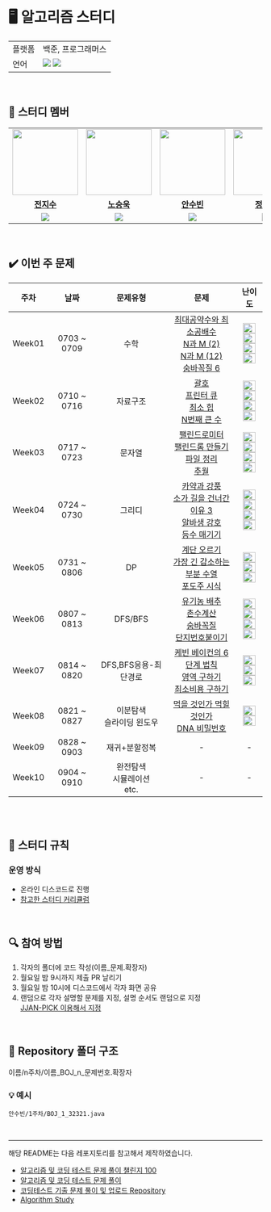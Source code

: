 

# 🖥 알고리즘 스터디

<table>
    <td>플랫폼</td>
    <td>백준, 프로그래머스</td>
  </tr>
  <tr>
    <td>언어</td>
    <td><img src="https://img.shields.io/badge/java-007396?style=for-the-badge&logo=java&logoColor=white"> 
        <img src="https://img.shields.io/badge/python-3776AB?style=for-the-badge&logo=python&logoColor=white">
  </tr>
</table>

<br/>

## 🤖 스터디 멤버

<table>
 <tr>
    <td align="center"><a href="https://github.com/zyyyyyysoo"><img src="https://avatars.githubusercontent.com/zyyyyyysoo" width="130px;" alt=""></a></td>
    <td align="center"><a href="https://github.com/SeungukNoh"><img src="https://avatars.githubusercontent.com/SeungukNoh" width="130px;" alt=""></a></td>
    <td align="center"><a href="https://github.com/richsubin"><img src="https://avatars.githubusercontent.com/richsubin" width="130px;" alt=""></a></td>
    <td align="center"><a href="https://github.com/gilyeon00"><img src="https://avatars.githubusercontent.com/gilyeon00" width="130px;" alt=""></a></td>
  </tr>
  <tr>
    <td align="center"><a href="https://github.com/mukhoplus"><b>전지수</b></a></td>
    <td align="center"><a href="https://github.com/skybluelion"><b>노승욱</b></a></td>
    <td align="center"><a href="https://github.com/richsubin"><b>안수빈</b></a></td>
    <td align="center"><a href="https://github.com/Leebeom-seok"><b>정길연</b></a></td>
  </tr>
  
  <tr> 
    <td align="center">
    <img src="https://img.shields.io/badge/Python-3776AB?style=for-the-badge&logo=python&logoColor=white">
    </td>
    <td align="center">
    <img src="https://img.shields.io/badge/Java-007396?style=for-the-badge&logo=java&logoColor=white"></td>
    <td align="center">
    <img src="https://img.shields.io/badge/Java-007396?style=for-the-badge&logo=java&logoColor=white">
     </td>
    <td align="center">
    <img src="https://img.shields.io/badge/Python-3776AB?style=for-the-badge&logo=python&logoColor=white">
    </td>

</table>

<br/>

## ✔️ 이번 주 문제

| 주차 | 날짜 | 문제유형 | 문제 | 난이도 |
|:---:|:---:|:---:|:---:|:---:|
|Week01|0703 ~ 0709| 수학 |[최대공약수와 최소공배수](https://www.acmicpc.net/problem/2609) <br>[N과 M (2)](https://www.acmicpc.net/problem/15650)<br> [N과 M (12)](https://www.acmicpc.net/problem/15666)<br>[숨바꼭질 6](https://www.acmicpc.net/problem/17087)| <img height="20px" width="25px" src="https://static.solved.ac/tier_small/5.svg"/><br><img height="20px" width="25px" src="https://static.solved.ac/tier_small/8.svg"/><br><img height="20px" width="25px" src="https://static.solved.ac/tier_small/9.svg"/><br><img height="20px" width="25px" src="https://static.solved.ac/tier_small/9.svg"/>|
|Week02|0710 ~ 0716| 자료구조|[괄호](https://www.acmicpc.net/problem/9012)<br>[프린터 큐](https://www.acmicpc.net/problem/1966)<br>[최소 힙](https://www.acmicpc.net/problem/1927)<br>[N번째 큰 수](https://www.acmicpc.net/problem/2075) | <img height="20px" width="25px" src="https://static.solved.ac/tier_small/7.svg"/><br><img height="20px" width="25px" src="https://static.solved.ac/tier_small/8.svg"/><br><img height="20px" width="25px" src="https://static.solved.ac/tier_small/9.svg"/><br><img height="20px" width="25px" src="https://static.solved.ac/tier_small/9.svg"/> |
|Week03|0717 ~ 0723|문자열|[팰린드로미터](https://www.acmicpc.net/problem/4096)<br>[팰린드롬 만들기](https://www.acmicpc.net/problem/1213)<br>[파일 정리](https://www.acmicpc.net/problem/20291)<br>[추월](https://www.acmicpc.net/problem/2002) | <img height="20px" width="25px" src="https://static.solved.ac/tier_small/7.svg"/><br><img height="20px" width="25px" src="https://static.solved.ac/tier_small/8.svg"/><br><img height="20px" width="25px" src="https://static.solved.ac/tier_small/8.svg"/><br><img height="20px" width="25px" src="https://static.solved.ac/tier_small/10.svg"/>   |
|Week04|0724 ~ 0730|그리디 |[카약과 강풍](https://www.acmicpc.net/problem/2891)<br>[소가 길을 건너간 이유 3](https://www.acmicpc.net/problem/14469)<br>[알바생 강호](https://www.acmicpc.net/problem/1758)<br>[등수 매기기](https://www.acmicpc.net/problem/2012) | <img height="20px" width="25px" src="https://static.solved.ac/tier_small/6.svg"/><br><img height="20px" width="25px" src="https://static.solved.ac/tier_small/7.svg"/><br><img height="20px" width="25px" src="https://static.solved.ac/tier_small/7.svg"/><br><img height="20px" width="25px" src="https://static.solved.ac/tier_small/8.svg"/> |
|Week05|0731 ~ 0806|DP| [계단 오르기](https://www.acmicpc.net/problem/2579)<br>[가장 긴 감소하는 부분 수열](https://www.acmicpc.net/problem/11722)<br>[포도주 시식](https://www.acmicpc.net/problem/2156) | <img height="20px" width="25px" src="https://static.solved.ac/tier_small/8.svg"/><br><img height="20px" width="25px" src="https://static.solved.ac/tier_small/9.svg"/><br><img height="20px" width="25px" src="https://static.solved.ac/tier_small/10.svg"/> |
|Week06|0807 ~ 0813|DFS/BFS|[유기농 배추](https://www.acmicpc.net/problem/1012)<br>[촌수계산](https://www.acmicpc.net/problem/2644)<br>[숨바꼭질](https://www.acmicpc.net/problem/1697)<br>[단지번호붙이기](https://www.acmicpc.net/problem/2667) |  <img height="20px" width="25px" src="https://static.solved.ac/tier_small/9.svg"/><br><img height="20px" width="25px" src="https://static.solved.ac/tier_small/9.svg"/><br><img height="20px" width="25px" src="https://static.solved.ac/tier_small/10.svg"/><br><img height="20px" width="25px" src="https://static.solved.ac/tier_small/10.svg"/> |
|Week07|0814 ~ 0820| DFS,BFS응용-최단경로 |[케빈 베이컨의 6단계 법칙](https://www.acmicpc.net/problem/1389)<br>[영역 구하기](https://www.acmicpc.net/problem/2583)<br>[최소비용 구하기](https://www.acmicpc.net/problem/1916) | <img height="20px" width="25px" src="https://static.solved.ac/tier_small/10.svg"/><br><img height="20px" width="25px" src="https://static.solved.ac/tier_small/10.svg"/><br><img height="20px" width="25px" src="https://static.solved.ac/tier_small/11.svg"/> |
|Week08|0821 ~ 0827|이분탐색<br>슬라이딩 윈도우| [먹을 것인가 먹힐 것인가](https://www.acmicpc.net/problem/7795)<br>[DNA 비밀번호](https://www.acmicpc.net/problem/12891) | <img height="20px" width="25px" src="https://static.solved.ac/tier_small/8.svg"/><br><img height="20px" width="25px" src="https://static.solved.ac/tier_small/9.svg"/>  |
|Week09|0828 ~ 0903| 재귀+분할정복|- | -  |
|Week10|0904 ~ 0910| 완전탐색<br>시뮬레이션<br>etc. | -|- |



<br/>

<br/>

## 📌 스터디 규칙

### 운영 방식

- 온라인 디스코드로 진행
- [참고한 스터디 커리큘럼](https://dev-dain.tistory.com/155)
<br/>

## 🔍 참여 방법

1.  각자의 폴더에 코드 작성(이름_문제.확장자)
2.  월요일 밤 9시까지 제출 PR 날리기
3.  월요일 밤 10시에 디스코드에서 각자 화면 공유
4. 랜덤으로 각자 설명할 문제를 지정, 설명 순서도 랜덤으로 지정<br>
[JJAN-PICK 이용해서 지정](https://github.com/richsubin/JJAN-Pick)
<br/>

## 📁 Repository 폴더 구조

이름/n주차/이름_BOJ_n_문제번호.확장자
### 💡 예시
`안수빈/1주차/BOJ_1_32321.java`

<br/>

---

해당 README는 다음 레포지토리를 참고해서 제작하였습니다.

- [알고리즘 및 코딩 테스트 문제 풀이 챌린지 100](https://github.com/ellynhan/challenge100-codingtest-study)
- [알고리즘 및 코딩 테스트 문제 풀이](https://github.com/Seongho0503/Algo_Study)
- [코딩테스트 기출 문제 풀이 및 업로드 Repository](https://github.com/CodeTest-StudyGroup/Code-Test-Study)
- [Algorithm Study](https://github.com/b1urrrr/Algorithm-Study)
